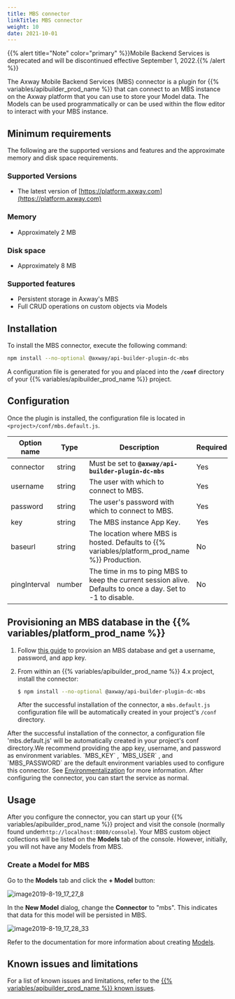 ```yaml
---
title: MBS connector
linkTitle: MBS connector
weight: 10
date: 2021-10-01
---
```


{{% alert title="Note" color="primary" %}}Mobile Backend Services is deprecated and will be discontinued effective September 1, 2022.{{% /alert %}}

The Axway Mobile Backend Services (MBS) connector is a plugin for {{% variables/apibuilder_prod_name %}} that can connect to an MBS instance on the Axway platform that you can use to store your Model data. The Models can be used programmatically or can be used within the flow editor to interact with your MBS instance.

## Minimum requirements

The following are the supported versions and features and the approximate memory and disk space requirements.

### Supported Versions

* The latest version of [https://platform.axway.com](https://platform.axway.com)

### Memory

* Approximately 2 MB

### Disk space

* Approximately 8 MB

### Supported features

* Persistent storage in Axway's MBS
* Full CRUD operations on custom objects via Models

## Installation

To install the MBS connector, execute the following command:

```bash
npm install --no-optional @axway/api-builder-plugin-dc-mbs
```

A configuration file is generated for you and placed into the **`/conf`** directory of your {{% variables/apibuilder_prod_name %}} project.

## Configuration

Once the plugin is installed, the configuration file is located in `<project>/conf/mbs.default.js`.

| Option name | Type | Description | Required |
| --- | --- | --- | --- |
| connector | string | Must be set to **`@axway/api-builder-plugin-dc-mbs`** | Yes |
| username | string | The user with which to connect to MBS. | Yes |
| password | string | The user's password with which to connect to MBS. | Yes |
| key | string | The MBS instance App Key. | Yes |
| baseurl | string | The location where MBS is hosted. Defaults to {{% variables/platform_prod_name %}} Production. | No |
| pingInterval | number | The time in ms to ping MBS to keep the current session alive. Defaults to once a day. Set to -1 to disable. | No |

## Provisioning an MBS database in the {{% variables/platform_prod_name %}}

1. Follow [this guide](https://docs.axway.com/bundle/AMPLIFY_Dashboard_allOS_en/page/getting_started_with_mobile_backend_services_datasources.html) to provision an MBS database and get a username, password, and app key.
1. From within an {{% variables/apibuilder_prod_name %}} 4.x project, install the connector:

    ```bash
    $ npm install --no-optional @axway/api-builder-plugin-dc-mbs
    ```

    After the successful installation of the connector, a `mbs.default.js` configuration file will be automatically created in your project's `/conf` directory.

After the successful installation of the connector, a configuration file 'mbs.default.js' will be automatically created in your project's conf directory.We recommend providing the app key, username, and password as environment variables. \`MBS_KEY\` , \`MBS_USER\` , and \`MBS_PASSWORD\` are the default environment variables used to configure this connector. See [Environmentalization](/docs/how_to/environmentalization/) for more information.
After configuring the connector, you can start the service as normal.

## Usage

After you configure the connector, you can start up your {{% variables/apibuilder_prod_name %}} project and visit the console (normally found under`http://localhost:8080/console`). Your MBS custom object collections will be listed on the **Models** tab of the console. However, initially, you will not have any Models from MBS.

### Create a Model for MBS

Go to the **Models** tab and click the **\+ Model** button:

![image2019-8-19_17_27_8](/Images/image2019_8_19_17_27_8.png)

In the **New Model** dialog, change the **Connector** to "mbs". This indicates that data for this model will be persisted in MBS.

![image2019-8-19_17_28_33](/Images/image2019_8_19_17_28_33.png)

Refer to the documentation for more information about creating [Models](/docs/developer_guide/console/models/).

## Known issues and limitations

For a list of known issues and limitations, refer to the [{{% variables/apibuilder_prod_name %}} known issues](/docs/known_issues).
